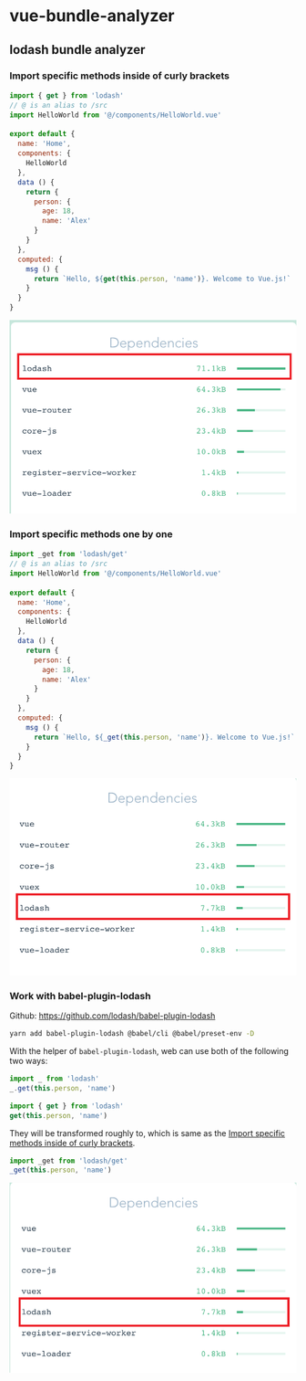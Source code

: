 # vue-bundle-analyzer

## lodash bundle analyzer

### Import specific methods inside of curly brackets

```js
import { get } from 'lodash'
// @ is an alias to /src
import HelloWorld from '@/components/HelloWorld.vue'

export default {
  name: 'Home',
  components: {
    HelloWorld
  },
  data () {
    return {
      person: {
        age: 18,
        name: 'Alex'
      }
    }
  },
  computed: {
    msg () {
      return `Hello, ${get(this.person, 'name')}. Welcome to Vue.js!`
    }
  }
}
```

![lodash-bundle-1](./images/lodash-bundle-1.png)

### Import specific methods one by one

```js
import _get from 'lodash/get'
// @ is an alias to /src
import HelloWorld from '@/components/HelloWorld.vue'

export default {
  name: 'Home',
  components: {
    HelloWorld
  },
  data () {
    return {
      person: {
        age: 18,
        name: 'Alex'
      }
    }
  },
  computed: {
    msg () {
      return `Hello, ${_get(this.person, 'name')}. Welcome to Vue.js!`
    }
  }
}
```

![lodash-bundle-2](./images/lodash-bundle-2.png)

### Work with babel-plugin-lodash

Github: <https://github.com/lodash/babel-plugin-lodash>

```bash
yarn add babel-plugin-lodash @babel/cli @babel/preset-env -D
```

With the helper of `babel-plugin-lodash`, web can use both of the following two ways:

```js
import _ from 'lodash'
_.get(this.person, 'name')
```

```js
import { get } from 'lodash'
get(this.person, 'name')
```

They will be transformed roughly to, which is same as the [Import specific methods inside of curly brackets](#import-specific-methods-inside-of-curly-brackets).

```js
import _get from 'lodash/get'
_get(this.person, 'name')
```

![lodash-bundle-3](./images/lodash-bundle-3.png)
